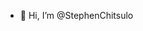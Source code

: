 - 👋 Hi, I’m @StephenChitsulo

<!---
StephenChitsulo/StephenChitsulo is a ✨ special ✨ repository because its `README.md` (this file) appears on your GitHub profile.
You can click the Preview link to take a look at your changes.
--->
